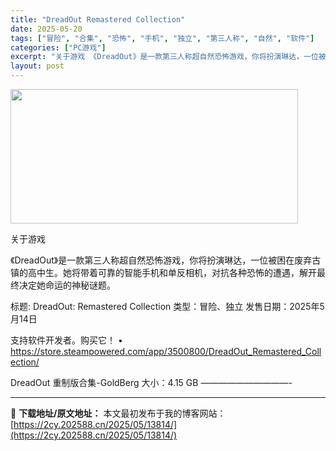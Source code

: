 ```yaml
---
title: "DreadOut Remastered Collection"
date: 2025-05-20
tags: ["冒险", "合集", "恐怖", "手机", "独立", "第三人称", "自然", "软件"]
categories: ["PC游戏"]
excerpt: "关于游戏 《DreadOut》是一款第三人称超自然恐怖游戏，你将扮演琳达，一位被困在废弃古镇的高中生。她将带着可靠的智能手机和单反相机，对抗各种恐怖的遭遇，解开最终决定她命运的神秘谜题。 标题: DreadOut: Remastered Collection 类型：冒险、独立 发售日期：2025年5&hellip;"
layout: post
---
```


<img src="https://2cy.202588.cn/wp-content/uploads/2025/05/2025052004184152.webp" alt="" width="460" height="215" class="aligncenter size-full wp-image-13763" />

关于游戏

《DreadOut》是一款第三人称超自然恐怖游戏，你将扮演琳达，一位被困在废弃古镇的高中生。她将带着可靠的智能手机和单反相机，对抗各种恐怖的遭遇，解开最终决定她命运的神秘谜题。

标题: DreadOut: Remastered Collection
类型：冒险、独立
发售日期：2025年5月14日

支持软件开发者。购买它！
• https://store.steampowered.com/app/3500800/DreadOut_Remastered_Collection/

DreadOut 重制版合集-GoldBerg
大小：4.15 GB
——————————- 

---
📖 **下载地址/原文地址：** 本文最初发布于我的博客网站：[https://2cy.202588.cn/2025/05/13814/](https://2cy.202588.cn/2025/05/13814/)

